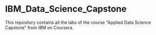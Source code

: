 # IBM_Data_Science_Capstone
This repository contains all the labs of the course "Applied Data Science Capstone" from IBM on Coursera.
